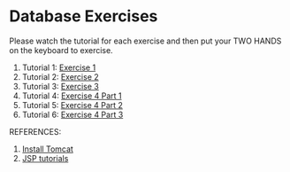 # Database Exercises
Please watch the tutorial for each exercise and then put your TWO HANDS on the keyboard to exercise.  

1. Tutorial 1: <a href="https://rumble.com/vd184t-database-exercise-1.html">Exercise 1</a>
2. Tutorial 2: <a href="https://rumble.com/vd18wb-database-exercise-2.html">Exercise 2</a>
3. Tutorial 3: <a href="https://rumble.com/vd191l-database-exercise-3.html">Exercise 3</a>
4. Tutorial 4: <a href="https://rumble.com/vd19cf-database-exercise-4-part-1.html">Exercise 4 Part 1</a>
5. Tutorial 5: <a href="https://rumble.com/vd19gb-database-exercise-4-part-2.html">Exercise 4 Part 2</a>
6. Tutorial 6: <a href="https://rumble.com/vd19mz-database-exercise-4-part-3.html">Exercise 4 Part 3</a>

REFERENCES:

1. [Install Tomcat](https://www.youtube.com/watch?v=c7qZAL1bHi0)
2. [JSP tutorials](https://www.youtube.com/watch?v=40KM8IdneLg&list=PLEAQNNR8IlB588DQvb2wbKFQh2DviPApl)
